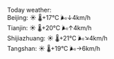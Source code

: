 Today weather:  
Beijing: ☀️   🌡️+17°C 🌬️↓4km/h  
Tianjin: ☀️   🌡️+20°C 🌬️↑4km/h  
Shijiazhuang: ☀️   🌡️+21°C 🌬️↘4km/h  
Tangshan: ☀️   🌡️+19°C 🌬️→6km/h  
